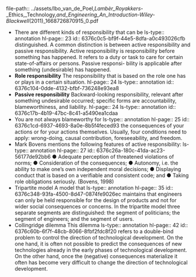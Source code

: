file-path:: ../assets/Ibo_van_de_Poel,_Lambèr_Royakkers_-_Ethics,_Technology,_and_Engineering_An_Introduction-Wiley-Blackwell_(2011)_1668726870915_0.pdf

- There are different kinds of responsibility that can be
  ls-type:: annotation
  hl-page:: 23
  id:: 6376c0c5-bf9f-44e5-8dfa-a0c493026cfb
  distinguished. A common distinction is between active responsibility and passive
  responsibility. Active responsibility is responsibility before something has happened. It
  refers to a duty or task to care for certain state-of-affairs or persons. Passive responsi-
  bility is applicable after something (undesirable) has happened.
- **Role responsibility** The responsibility that is based on the role one has or plays in a certain situation.
  hl-page:: 24
  ls-type:: annotation
  id:: 6376c104-0dde-4132-bfbf-736248e93ea8
- **Passive responsibility** Backward-looking responsibility, relevant after something undesirable occurred; specific forms are accountability, blameworthiness, and liability.
  hl-page:: 24
  ls-type:: annotation
  id:: 6376c17b-4b19-47bc-8c41-a5490ea1cdaa
- You are not always blameworthy for
  ls-type:: annotation
  hl-page:: 25
  id:: 6376c1cd-6937-4693-8a0e-8b5f4feced93
  the consequences of your actions or for your actions
  themselves. Usually, four conditions need to apply:
  wrong-doing, causal contribution, foreseeability,
  and freedom.
- Mark Bovens mentions the following features of active responsibility:
  ls-type:: annotation
  hl-page:: 27
  id:: 6376c26a-180c-41da-ac23-56177de92bb6
  ● Adequate perception of threatened violations of norms;
  ● Consideration of the consequences;
  ● Autonomy, i.e. the ability to make one’s own independent moral decisions;
  ● Displaying conduct that is based on a verifiable and consistent code; and
  ● Taking role obligations seriously. (Bovens, 1998)
- Tripartite model A model that
  ls-type:: annotation
  hl-page:: 35
  id:: 6376c348-93fa-4500-8d47-0874fe9026ec
  maintains that engineers can only be held
  responsible for the design of products
  and not for wider social consequences or
  concerns. In the tripartite model three
  separate segments are distinguished: the
  segment of politicians; the segment of
  engineers; and the segment of users.
- Collingridge dilemma This dilemma
  ls-type:: annotation
  hl-page:: 42
  id:: 6376c60b-6f7f-48cb-8066-8fbf2fdc8f20
  refers to a double-bind problem to
  control the direction of technological
  development. On the one hand, it is
  often not possible to predict the
  consequences of new technologies
  already in the early phases of
  technological development. On the
  other hand, once the (negative)
  consequences materialize it often has
  become very difficult to change the
  direction of technological development.